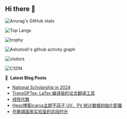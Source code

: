 ## Hi there 👋

![Anurag's GitHub stats](https://github-readme-stats.vercel.app/api?username=LZHMS)

![Top Langs](https://github-readme-stats.vercel.app/api/top-langs/?username=LZHMS)

![trophy](https://github-profile-trophy.vercel.app/?username=LZHMS)

![Ashutosh's github activity graph](https://github-readme-activity-graph.vercel.app/graph?username=LZHMS)

![visitors](https://visitor-badge.glitch.me/badge?page_id=LZHMS.LZHMS)

![CSDN](https://stats.justsong.cn/api/csdn?id=weixin_63554791&theme=cobalt)

📕 &nbsp;**Latest Blog Posts**
<!-- BLOG-POST-LIST:START -->
- [National Scholarship in 2024](https://lzhms.github.io/awards/NationalScholarship/)
- [TransGPTex: LaTex 编译版的论文翻译工具](https://lzhms.github.io/blog/TransGPTex/)
- [线性代数](https://lzhms.github.io/collaboration/LinearAlgebra/)
- [Hexo博客Icarus主题不蒜子 UV、PV 统计数据初始化配置](https://lzhms.github.io/blog/BusuanziInit/)
- [在鹏城国家实验室的这段时光](https://lzhms.github.io/essay/DaysAtPCNL/)
<!-- BLOG-POST-LIST:END -->

